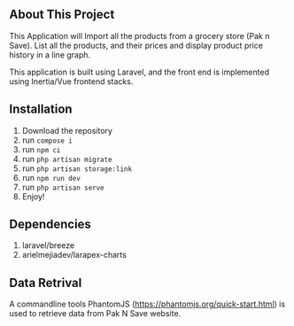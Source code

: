 ## About This Project

This Application will Import all the products from a grocery store (Pak n Save).  List all the products, and their prices  and display product price history in a line graph.

This application is built using Laravel, and the front end is implemented using Inertia/Vue frontend stacks.

## Installation
1.  Download the repository
2.  run ```compose i```
3.  run ```npm ci```
4.  run ```php artisan migrate```
5.  run ```php artisan storage:link```
6.  run `npm run dev`
7.  run ```php artisan serve```
8.  Enjoy!

## Dependencies
1.  laravel/breeze
2.  arielmejiadev/larapex-charts


## Data Retrival
A commandline tools PhantomJS (https://phantomjs.org/quick-start.html) is used to retrieve data from Pak N Save website.
